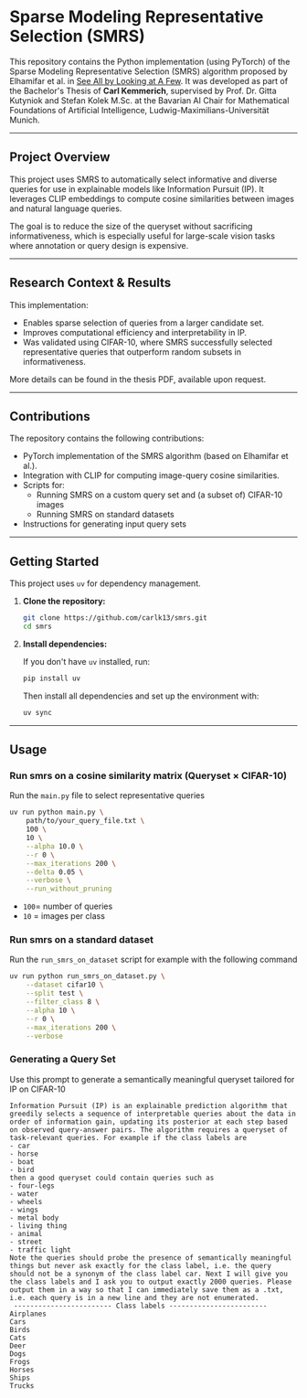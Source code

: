 # **Sparse Modeling Representative Selection (SMRS)**

This repository contains the Python implementation (using PyTorch) of the Sparse Modeling Representative Selection (SMRS) algorithm proposed by Elhamifar et al. in [See All by Looking at A Few](http://www.vision.jhu.edu/assets/ElhamifarCVPR12.pdf).
It was developed as part of the Bachelor's Thesis of **Carl Kemmerich**, supervised by Prof. Dr. Gitta Kutyniok and Stefan Kolek M.Sc. at the Bavarian AI Chair for Mathematical Foundations of Artificial Intelligence, Ludwig-Maximilians-Universität Munich.

---
## Project Overview
This project uses SMRS to automatically select informative and diverse queries for use in explainable models like Information Pursuit (IP). It leverages CLIP embeddings to compute cosine similarities between images and natural language queries.

The goal is to reduce the size of the queryset without sacrificing informativeness, which is especially useful for large-scale vision tasks where annotation or query design is expensive.

---
## Research Context & Results


This implementation:
- Enables sparse selection of queries from a larger candidate set.
- Improves computational efficiency and interpretability in IP.
- Was validated using CIFAR-10, where SMRS successfully selected representative queries that outperform random subsets in informativeness.

More details can be found in the thesis PDF, available upon request.

---

## Contributions

The repository contains the following contributions:
- PyTorch implementation of the SMRS algorithm (based on Elhamifar et al.).
- Integration with CLIP for computing image-query cosine similarities.
- Scripts for:
    - Running SMRS on a custom query set and (a subset of) CIFAR-10 images
    - Running SMRS on standard datasets 
- Instructions for generating input query sets

--- 

## Getting Started

This project uses `uv` for dependency management.

1.  **Clone the repository:**
    ```bash
    git clone https://github.com/carlk13/smrs.git
    cd smrs
    ```
2.  **Install dependencies:**

    If you don't have `uv` installed, run:
    ```bash
    pip install uv
    ```
    Then install all dependencies and set up the environment with:
    ```bash
    uv sync
    ```

---

## Usage
### Run smrs on a cosine similarity matrix (Queryset × CIFAR-10)
Run the `main.py` file to select representative queries
```bash
uv run python main.py \
    path/to/your_query_file.txt \
    100 \
    10 \
    --alpha 10.0 \
    --r 0 \
    --max_iterations 200 \
    --delta 0.05 \
    --verbose \
    --run_without_pruning
```
- `100`= number of queries
- `10` = images per class

### Run smrs on a standard dataset
Run the `run_smrs_on_dataset` script for example with the following command
```bash
uv run python run_smrs_on_dataset.py \
    --dataset cifar10 \
    --split test \
    --filter_class 8 \
    --alpha 10 \
    --r 0 \
    --max_iterations 200 \
    --verbose   
```

### Generating a Query Set 
Use this prompt to generate a semantically meaningful queryset tailored for IP on CIFAR-10
```
Information Pursuit (IP) is an explainable prediction algorithm that greedily selects a sequence of interpretable queries about the data in order of information gain, updating its posterior at each step based on observed query-answer pairs. The algorithm requires a queryset of task-relevant queries. For example if the class labels are
- car 
- horse 
- boat 
- bird
then a good queryset could contain queries such as
- four-legs 
- water 
- wheels 
- wings 
- metal body 
- living thing 
- animal 
- street 
- traffic light 
Note the queries should probe the presence of semantically meaningful things but never ask exactly for the class label, i.e. the query should not be a synonym of the class label car. Next I will give you the class labels and I ask you to output exactly 2000 queries. Please output them in a way so that I can immediately save them as a .txt, i.e. each query is in a new line and they are not enumerated.
 ------------------------ Class labels ------------------------
Airplanes
Cars
Birds
Cats
Deer
Dogs
Frogs
Horses
Ships
Trucks

```
    

